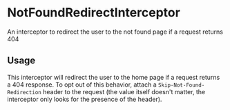 # NotFoundRedirectInterceptor
An interceptor to redirect the user to the not found page if a request returns 404

## Usage
This interceptor will redirect the user to the home page if a request returns a 404 response. To opt out of this behavior, attach a ``Skip-Not-Found-Redirection`` header to the request (the value itself doesn't matter, the interceptor only looks for the presence of the header).